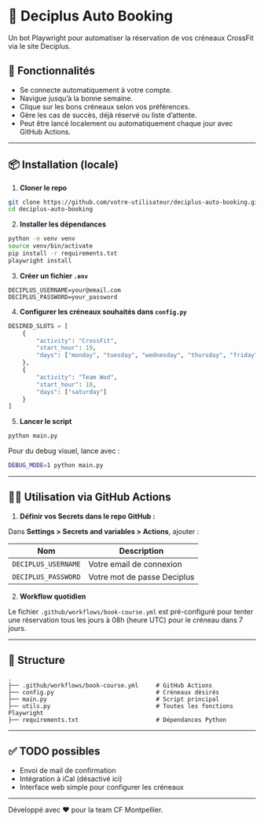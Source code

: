 
# 🤖 Deciplus Auto Booking

Un bot Playwright pour automatiser la réservation de vos créneaux CrossFit via le site Deciplus.

## 🚀 Fonctionnalités

- Se connecte automatiquement à votre compte.
- Navigue jusqu’à la bonne semaine.
- Clique sur les bons créneaux selon vos préférences.
- Gère les cas de succès, déjà réservé ou liste d’attente.
- Peut être lancé localement ou automatiquement chaque jour avec GitHub Actions.

---

## 📦 Installation (locale)

1. **Cloner le repo**
```bash
git clone https://github.com/votre-utilisateur/deciplus-auto-booking.git
cd deciplus-auto-booking
```

2. **Installer les dépendances**
```bash
python -m venv venv
source venv/bin/activate
pip install -r requirements.txt
playwright install
```

3. **Créer un fichier `.env`**
```env
DECIPLUS_USERNAME=your@email.com
DECIPLUS_PASSWORD=your_password
```

4. **Configurer les créneaux souhaités dans `config.py`**
```python
DESIRED_SLOTS = [
    {
        "activity": "CrossFit",
        "start_hour": 19,
        "days": ["monday", "tuesday", "wednesday", "thursday", "friday"]
    },
    {
        "activity": "Team Wod",
        "start_hour": 10,
        "days": ["saturday"]
    }
]
```

5. **Lancer le script**
```bash
python main.py
```

Pour du debug visuel, lance avec :
```bash
DEBUG_MODE=1 python main.py
```

---

## 🧑‍💻 Utilisation via GitHub Actions

1. **Définir vos Secrets dans le repo GitHub :**

Dans **Settings > Secrets and variables > Actions**, ajouter :

| Nom                | Description                         |
|--------------------|-------------------------------------|
| `DECIPLUS_USERNAME`| Votre email de connexion            |
| `DECIPLUS_PASSWORD`| Votre mot de passe Deciplus         |

2. **Workflow quotidien**

Le fichier `.github/workflows/book-course.yml` est pré-configuré pour tenter une réservation tous les jours à 08h (heure UTC) pour le créneau dans 7 jours.

---

## 📁 Structure

```
.
├── .github/workflows/book-course.yml     # GitHub Actions
├── config.py                             # Créneaux désirés
├── main.py                               # Script principal
├── utils.py                              # Toutes les fonctions Playwright
├── requirements.txt                      # Dépendances Python
```

---

## ✅ TODO possibles

- Envoi de mail de confirmation
- Intégration à iCal (désactivé ici)
- Interface web simple pour configurer les créneaux

---

Développé avec ❤️ pour la team CF Montpellier.
